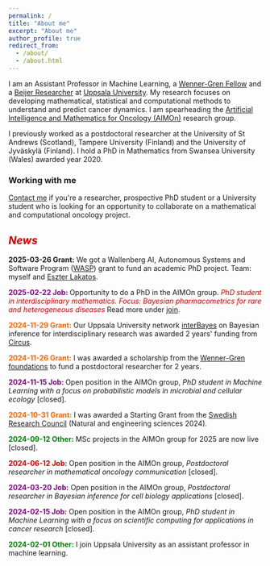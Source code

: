 ```yaml
---
permalink: /
title: "About me"
excerpt: "About me"
author_profile: true
redirect_from: 
  - /about/
  - /about.html
---
```


<p>
I am an Assistant Professor in Machine Learning, a 
<a href="https://www.swgc.org/">Wenner-Gren Fellow</a> and a  
<a href="https://beijerstiftelsen.se/en/partners/the-beijer-laboratory-ai-research">Beijer Researcher</a> at 
<a href="https://www.uu.se/en">Uppsala University</a>. 
My research focuses on developing mathematical, statistical and computational methods to understand and predict cancer dynamics. 
I am spearheading the 
<a href="https://sarahamis.github.io/group/">Artificial Intelligence and Mathematics for Oncology (AIMOn)</a> 
research group. 
</p>

<p>
I previously worked as a postdoctoral researcher at the University of St Andrews (Scotland), Tampere University (Finland) and the University of Jyväskylä (Finland). I hold a PhD in Mathematics from Swansea University (Wales) awarded year 2020.
</p>

### Working with me

<a href="https://sarahamis.github.io/contact/">Contact me</a> 
if you're a researcher, prospective PhD student or a University student who is looking for an opportunity to collaborate on a mathematical and computational oncology project. 

## <span style="color: #cc0000;">*News*</span>

<p>
<span style="color: ##ff6600;"><b>2025-03-26 Grant:</b></span> We got a Wallenberg AI, Autonomous Systems and Software Program (<a href="https://www.uu.se/centrum/circus">WASP</a>) grant to fund an academic PhD project. Team: myself and <a href="https://research.chalmers.se/en/person/eszterl">Eszter Lakatos</a>. 
</p>

<p>
<span style="color: #800080;"><b>2025-02-22 Job: </b></span> Opportunity to do a PhD in the AIMOn group. <span style="color: #cc0000;"><i> PhD student in interdisciplinary mathematics. Focus: <i> Bayesian pharmacometrics for rare and heterogeneous diseases</i>  </i></span>Read more under <a href="https://sarahamis.github.io/join/">join</a>.
</p>

<p>
<span style="color: #ff6600;"><b>2024-11-29 Grant:</b></span>  Our Uppsala University network <a href="https://interbayes.github.io/">interBayes</a> on Bayesian inference for interdisciplinary research was awarded 2 years' funding from <a href="https://www.uu.se/centrum/circus">Circus</a>.
</p>

<p>
<span style="color: #ff6600;"><b>2024-11-26 Grant:</b></span>  I was awarded a scholarship from the <a href="https://www.swgc.org/">Wenner-Gren foundations</a> to fund a postdoctoral researcher for 2 years. 
</p>
  
<p>
<span style="color: #800080;"><b>2024-11-15 Job: </b></span> Open position in the AIMOn group, <i>PhD student in Machine Learning with a focus on probabilistic models in microbial and cellular ecology</i> [closed].
</p>

<p>
<span style="color: #ff6600;"><b>2024-10-31 Grant:</b></span> I was awarded a Starting Grant from the <a href="https://www.vr.se/english.html">Swedish Research Council</a> (Natural and engineering sciences 2024). 
</p>

<p>
<span style="color: #008000;"><b>2024-09-12 Other:</b></span> MSc projects in the AIMOn group for 2025 are now live [closed].
</p>

<p>
<span style="color: #cc0000;"><b>2024-06-12 Job:</b></span> Open position in the AIMOn group, <i>Postdoctoral researcher in mathematical oncology communication</i>  [closed].
</p>

<p>
<span style="color: #800080;"><b>2024-03-20 Job:</b></span> Open position in the AIMOn group, <i>Postdoctoral researcher in Bayesian inference for cell biology applications</i>  [closed].
</p>

<p>
<span style="color: #800080"><b>2024-02-15 Job:</b></span> Open position in the AIMOn group, <i>PhD student in Machine Learning with a focus on scientific computing for applications in cancer research</i>  [closed].
</p>

<p>
<span style="color: #008000;"><b>2024-02-01 Other:</b></span> I join Uppsala University as an assistant professor in machine learning.
</p>



 
